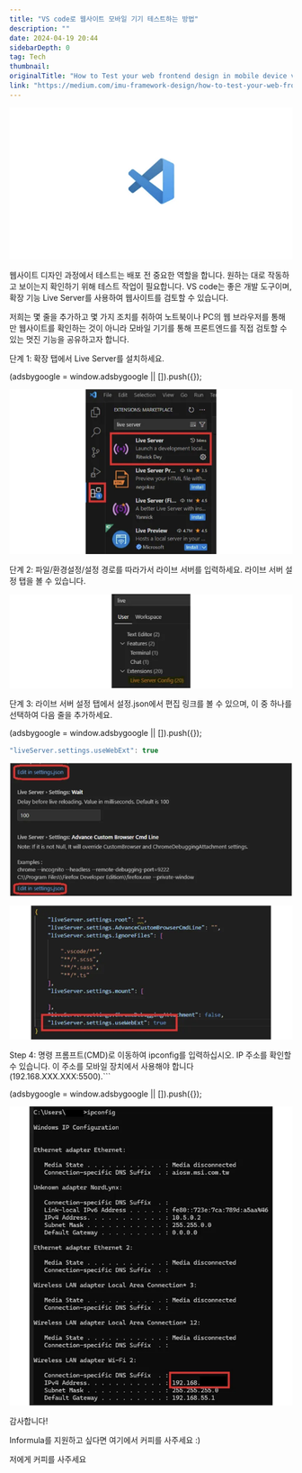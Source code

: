 ```yaml
---
title: "VS code로 웹사이트 모바일 기기 테스트하는 방법"
description: ""
date: 2024-04-19 20:44
sidebarDepth: 0
tag: Tech
thumbnail: 
originalTitle: "How to Test your web frontend design in mobile device via VS code?"
link: "https://medium.com/imu-framework-design/how-to-test-your-web-frontend-design-in-mobile-device-via-vs-code-2b49d2df5415"
---
```



![이미지](./img/HowtoTestyourwebfrontenddesigninmobiledeviceviaVScode_0.png)

웹사이트 디자인 과정에서 테스트는 배포 전 중요한 역할을 합니다. 원하는 대로 작동하고 보이는지 확인하기 위해 테스트 작업이 필요합니다. VS code는 좋은 개발 도구이며, 확장 기능 Live Server를 사용하여 웹사이트를 검토할 수 있습니다.

저희는 몇 줄을 추가하고 몇 가지 조치를 취하여 노트북이나 PC의 웹 브라우저를 통해만 웹사이트를 확인하는 것이 아니라 모바일 기기를 통해 프론트엔드를 직접 검토할 수 있는 멋진 기능을 공유하고자 합니다.

단계 1: 확장 탭에서 Live Server를 설치하세요.

<!-- ui-log 수평형 -->
<ins class="adsbygoogle"
  style="display:block"
  data-ad-client="ca-pub-4877378276818686"
  data-ad-slot="9743150776"
  data-ad-format="auto"
  data-full-width-responsive="true"></ins>
<component is="script">
(adsbygoogle = window.adsbygoogle || []).push({});
</component>

![이미지](./img/HowtoTestyourwebfrontenddesigninmobiledeviceviaVScode_1.png)

단계 2: 파일/환경설정/설정 경로를 따라가서 라이브 서버를 입력하세요. 라이브 서버 설정 탭을 볼 수 있습니다.

![이미지](./img/HowtoTestyourwebfrontenddesigninmobiledeviceviaVScode_2.png)

단계 3: 라이브 서버 설정 탭에서 설정.json에서 편집 링크를 볼 수 있으며, 이 중 하나를 선택하여 다음 줄을 추가하세요.

<!-- ui-log 수평형 -->
<ins class="adsbygoogle"
  style="display:block"
  data-ad-client="ca-pub-4877378276818686"
  data-ad-slot="9743150776"
  data-ad-format="auto"
  data-full-width-responsive="true"></ins>
<component is="script">
(adsbygoogle = window.adsbygoogle || []).push({});
</component>

```js
"liveServer.settings.useWebExt": true
```

![How to Test your web frontend design in mobile device via VS Code - Step 3](./img/HowtoTestyourwebfrontenddesigninmobiledeviceviaVScode_3.png)

![How to Test your web frontend design in mobile device via VS Code - Step 4](./img/HowtoTestyourwebfrontenddesigninmobiledeviceviaVScode_4.png)

Step 4: 명령 프롬프트(CMD)로 이동하여 ipconfig를 입력하십시오. IP 주소를 확인할 수 있습니다. 이 주소를 모바일 장치에서 사용해야 합니다(192.168.XXX.XXX:5500).```

<!-- ui-log 수평형 -->
<ins class="adsbygoogle"
  style="display:block"
  data-ad-client="ca-pub-4877378276818686"
  data-ad-slot="9743150776"
  data-ad-format="auto"
  data-full-width-responsive="true"></ins>
<component is="script">
(adsbygoogle = window.adsbygoogle || []).push({});
</component>

![이미지](./img/HowtoTestyourwebfrontenddesigninmobiledeviceviaVScode_5.png)

감사합니다!

Informula를 지원하고 싶다면 여기에서 커피를 사주세요 :)

저에게 커피를 사주세요
